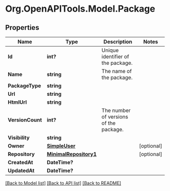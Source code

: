 # Org.OpenAPITools.Model.Package

## Properties

Name | Type | Description | Notes
------------ | ------------- | ------------- | -------------
**Id** | **int?** | Unique identifier of the package. | 
**Name** | **string** | The name of the package. | 
**PackageType** | **string** |  | 
**Url** | **string** |  | 
**HtmlUrl** | **string** |  | 
**VersionCount** | **int?** | The number of versions of the package. | 
**Visibility** | **string** |  | 
**Owner** | [**SimpleUser**](SimpleUser.md) |  | [optional] 
**Repository** | [**MinimalRepository1**](MinimalRepository1.md) |  | [optional] 
**CreatedAt** | **DateTime?** |  | 
**UpdatedAt** | **DateTime?** |  | 

[[Back to Model list]](../README.md#documentation-for-models) [[Back to API list]](../README.md#documentation-for-api-endpoints) [[Back to README]](../README.md)

